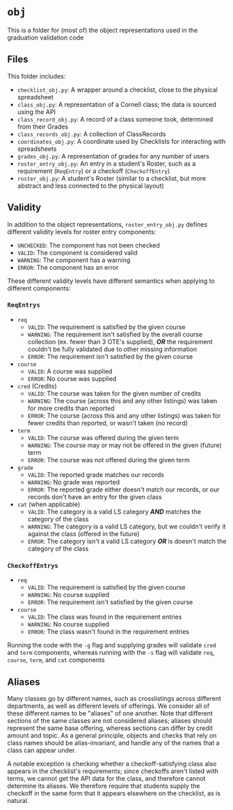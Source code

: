 # `obj`

This is a folder for (most of) the object representations used in the graduation validation code

## Files

This folder includes:
 - `checklist_obj.py`: A wrapper around a checklist, close to the physical spreadsheet
 - `class_obj.py`: A representation of a Cornell class; the data is sourced using the API
 - `class_record_obj.py`: A record of a class someone took, determined from their Grades
 - `class_records_obj.py`: A collection of ClassRecords
 - `coordinates_obj.py`: A coordinate used by Checklists for interacting with spreadsheets
 - `grades_obj.py`: A representation of grades for any number of users
 - `roster_entry_obj.py`: An entry in a student's Roster, such as a requirement (`ReqEntry`) or a checkoff (`CheckoffEntry`)
 - `roster_obj.py`: A student's Roster (similar to a checklist, but more abstract and less connected to the physical layout)

## Validity

In addition to the object representations, `roster_entry_obj.py` defines different validity levels for roster entry components:

 - `UNCHECKED`: The component has not been checked
 - `VALID`: The component is considered valid
 - `WARNING`: The component has a warning
 - `ERROR`: The component has an error

These different validity levels have different semantics when applying to different components:

### `ReqEntrys`

 - `req`
    - `VALID`: The requirement is satisfied by the given course
    - `WARNING`: The requirement isn't satisfied by the overall course collection (ex. fewer than 3 OTE's supplied), **_OR_** the requirement couldn't be fully validated due to other missing information
    - `ERROR`: The requirement isn't satisfied by the given course
 - `course`
    - `VALID`: A course was supplied
    - `ERROR`: No course was supplied
 - `cred` (Credits)
    - `VALID`: The course was taken for the given number of credits
    - `WARNING`: The course (across this and any other listings) was taken for more credits than reported
    - `ERROR`: The course (across this and any other listings) was taken for fewer credits than reported, or wasn't taken (no record)
 - `term`
    - `VALID`: The course was offered during the given term
    - `WARNING`: The course may or may not be offered in the given (future) term
    - `ERROR`: The course was not offered during the given term
 - `grade`
    - `VALID`: The reported grade matches our records
    - `WARNING`: No grade was reported
    - `ERROR`: The reported grade either doesn't match our records, or our records don't have an entry for the given class
 - `cat` (when applicable)
    - `VALID`: The category is a valid LS category **_AND_** matches the category of the class
    - `WARNING`: The category is a valid LS category, but we couldn't verify it against the class (offered in the future)
    - `ERROR`: The category isn't a valid LS category **_OR_** is doesn't match the category of the class

### `CheckoffEntrys`

 - `req`
    - `VALID`: The requirement is satisfied by the given course
    - `WARNING`: No course supplied
    - `ERROR`: The requirement isn't satisfied by the given course
 - `course`
    - `VALID`: The class was found in the requirement entries
    - `WARNING`: No course supplied
    - `ERROR`: The class wasn't found in the requirement entries

Running the code with the `-g` flag and supplying grades will validate `cred` and `term` components, whereas running with the
`-s` flag will validate `req`, `course`, `term`, and `cat` components

## Aliases

Many classes go by different names, such as crosslistings across different departments, as well as different levels of offerings.
We consider all of these different names to be "aliases" of one another. Note that different sections of the same classes are not
considered aliases; aliases should represent the same base offering, whereas sections can differ by credit amount and topic.
As a general principle, objects and checks that rely on class names should be alias-invariant, and handle any of the names that
a class can appear under. 

A notable exception is checking whether a checkoff-satisfying class also appears in the checklist's requirements; since checkoffs
aren't listed with terms, we cannot get the API data for the class, and therefore cannot determine its aliases. We therefore require
that students supply the checkoff in the same form that it appears elsewhere on the checklist, as is natural.